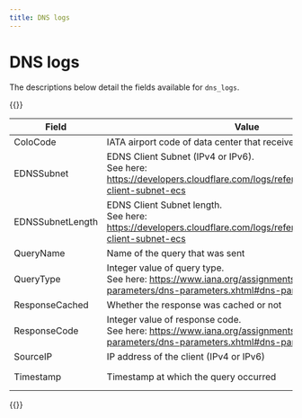 ```yaml
---
title: DNS logs
---
```


# DNS logs

The descriptions below detail the fields available for `dns_logs`.

{{<table-wrap>}}

| Field            | Value                                                                                                                                 | Type          |
| ---------------- | ------------------------------------------------------------------------------------------------------------------------------------- | ------------- |
| ColoCode         | IATA airport code of data center that received the request                                                                            | string        |
| EDNSSubnet       | EDNS Client Subnet (IPv4 or IPv6). <br />See here: https://developers.cloudflare.com/logs/reference/glossary#edns-client-subnet-ecs   | string        |
| EDNSSubnetLength | EDNS Client Subnet length. <br />See here: https://developers.cloudflare.com/logs/reference/glossary#edns-client-subnet-ecs           | int           |
| QueryName        | Name of the query that was sent                                                                                                       | string        |
| QueryType        | Integer value of query type. <br />See here: https://www.iana.org/assignments/dns-parameters/dns-parameters.xhtml#dns-parameters-4    | int           |
| ResponseCached   | Whether the response was cached or not                                                                                                | bool          |
| ResponseCode     | Integer value of response code. <br />See here: https://www.iana.org/assignments/dns-parameters/dns-parameters.xhtml#dns-parameters-6 | int           |
| SourceIP         | IP address of the client (IPv4 or IPv6)                                                                                               | string        |
| Timestamp        | Timestamp at which the query occurred                                                                                                 | int or string |

{{</table-wrap>}}
